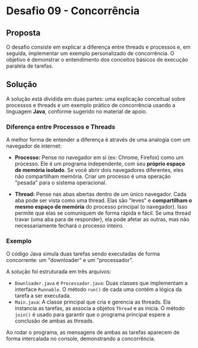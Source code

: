 # Desafio 09 - Concorrência

## Proposta

O desafio consiste em explicar a diferença entre threads e processos e, em seguida, implementar um exemplo personalizado de concorrência. O objetivo é demonstrar o entendimento dos conceitos básicos de execução paralela de tarefas.

## Solução

A solução está dividida em duas partes: uma explicação conceitual sobre processos e threads e um exemplo prático de concorrência usando a linguagem **Java**, conforme sugerido no material de apoio.

### Diferença entre Processos e Threads

A melhor forma de entender a diferença é através de uma analogia com um navegador de internet:

* **Processo:** Pense no navegador em si (ex: Chrome, Firefox) como um processo. Ele é um programa independente, com seu **próprio espaço de memória isolado**. Se você abrir dois navegadores diferentes, eles não compartilham memória. Criar um processo é uma operação "pesada" para o sistema operacional.

* **Thread:** Pense nas abas abertas dentro de um único navegador. Cada aba pode ser vista como uma thread. Elas são "leves" e **compartilham o mesmo espaço de memória** do processo principal (o navegador). Isso permite que elas se comuniquem de forma rápida e fácil. Se uma thread travar (uma aba para de responder), ela pode afetar as outras, mas não necessariamente fechará o processo inteiro.

### Exemplo

O código Java simula duas tarefas sendo executadas de forma concorrente: um "downloader" e um "processador".

A solução foi estruturada em três arquivos:
* `Downloader.java` e `Processador.java`: Duas classes que implementam a interface `Runnable`. O método `run()` de cada uma contém a lógica da tarefa a ser executada.
* `Main.java`: A classe principal que cria e gerencia as threads. Ela instancia as tarefas, as associa a objetos `Thread` e as inicia. O método `join()` é usado para garantir que o programa principal espere a conclusão de ambas as threads.

Ao rodar o programa, as mensagens de ambas as tarefas aparecem de forma intercalada no console, demonstrando a concorrência.